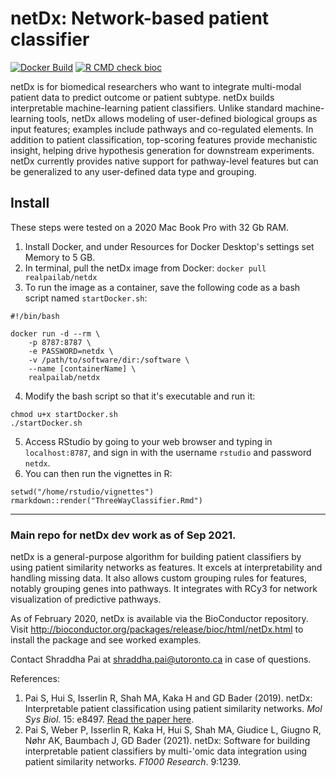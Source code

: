 # netDx: Network-based patient classifier
[![Docker Build](https://github.com/RealPaiLab/netDx/actions/workflows/push-docker.yml/badge.svg)](https://github.com/RealPaiLab/netDx/actions/workflows/push-docker.yml)
[![R CMD check bioc](https://github.com/RealPaiLab/netDx/actions/workflows/check-bioc.yml/badge.svg)](https://github.com/RealPaiLab/netDx/actions/workflows/check-bioc.yml)

netDx is for biomedical researchers who want to integrate multi-modal patient data to predict outcome or patient subtype. 
netDx builds interpretable machine-learning patient classifiers. Unlike standard machine-learning tools, netDx allows modeling of user-defined biological groups as input features; examples include pathways and co-regulated elements. In addition to patient classification, top-scoring features provide mechanistic insight, helping drive hypothesis generation for downstream experiments. netDx currently provides native support for pathway-level features but can be generalized to any user-defined data type and grouping.

## Install

These steps were tested on a 2020 Mac Book Pro with 32 Gb RAM.

1) Install Docker, and under Resources for Docker Desktop's settings set Memory to 5 GB.
2) In terminal, pull the netDx image from Docker:
	`docker pull realpailab/netdx`
3) To run the image as a container,  save the following code as a bash script named `startDocker.sh`:
```
#!/bin/bash
	
docker run -d --rm \
    -p 8787:8787 \
    -e PASSWORD=netdx \
    -v /path/to/software/dir:/software \
    --name [containerName] \
    realpailab/netdx
```
4) Modify the bash script so that it's executable and run it:
```
chmod u+x startDocker.sh
./startDocker.sh
```
5) Access RStudio by going to your web browser and typing in `localhost:8787`, and sign in with the username `rstudio` and password `netdx`.
6) You can then run the vignettes in R:
```
setwd("/home/rstudio/vignettes")
rmarkdown::render("ThreeWayClassifier.Rmd")
```

---

### Main repo for netDx dev work as of Sep 2021.

netDx is a general-purpose algorithm for building patient classifiers by using patient similarity networks as features. It excels at interpretability and handling missing data. It also allows custom grouping rules for features, notably grouping genes into pathways. It integrates with RCy3 for network visualization of predictive pathways.

As of February 2020, netDx is available via the BioConductor repository. 
Visit http://bioconductor.org/packages/release/bioc/html/netDx.html to install the package and see worked examples.

Contact Shraddha Pai at shraddha.pai@utoronto.ca in case of questions.


References: 

1. Pai S, Hui S, Isserlin R, Shah MA, Kaka H and GD Bader (2019). netDx: Interpretable patient classification using patient similarity networks. *Mol Sys Biol*. 15: e8497. [Read the paper here](https://www.embopress.org/doi/full/10.15252/msb.20188497).
2. Pai S, Weber P, Isserlin R, Kaka H, Hui S, Shah MA, Giudice L, Giugno R, Nøhr AK, Baumbach J, GD Bader (2021). netDx: Software for building interpretable patient classifiers by multi-'omic data integration using patient similarity networks. *F1000 Research*. 9:1239.
